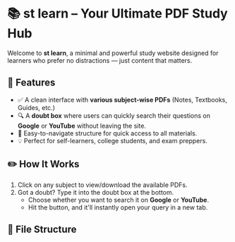 # 📚 st learn – Your Ultimate PDF Study Hub

Welcome to **st learn**, a minimal and powerful study website designed for learners who prefer no distractions — just content that matters.

## 🚀 Features

- ✅ A clean interface with **various subject-wise PDFs** (Notes, Textbooks, Guides, etc.)
- 🔍 A **doubt box** where users can quickly search their questions on **Google** or **YouTube** without leaving the site.
- 📁 Easy-to-navigate structure for quick access to all materials.
- 💡 Perfect for self-learners, college students, and exam preppers.

## ✏️ How It Works

1. Click on any subject to view/download the available PDFs.
2. Got a doubt? Type it into the doubt box at the bottom.
   - Choose whether you want to search it on **Google** or **YouTube**.
   - Hit the button, and it'll instantly open your query in a new tab.

## 📂 File Structure

